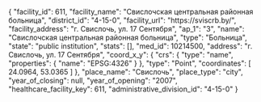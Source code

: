 {
    "facility_id": 611,
    "facility_name": "Свислочская центральная районная больница",
    "district_id": "4-15-0",
    "facility_url": "https:\/\/sviscrb.by\/",
    "facility_address": "г. Свислочь, ул. 17 Сентября",
    "ap_1": "3",
    "name": "Свислочская центральная районная больница",
    "type": "Больница",
    "state": "public institution",
    "stats": [],
    "med_id": 10214500,
    "address": "г. Свислочь, ул. 17 Сентября",
    "coord_x_y": {
        "crs": {
            "type": "name",
            "properties": {
                "name": "EPSG:4326"
            }
        },
        "type": "Point",
        "coordinates": [
            24.0964,
            53.0365
        ]
    },
    "place_name": "Свислочь",
    "place_type": "city",
    "year_of_closing": null,
    "year_of_opening": "2007",
    "healthcare_facility_key": 611,
    "administrative_division_id": "4-15-0"
}